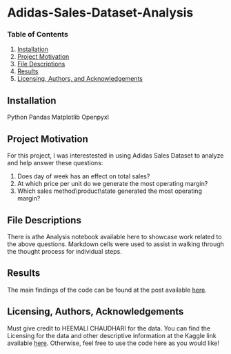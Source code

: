 # Adidas-Sales-Dataset-Analysis
### Table of Contents

1. [Installation](#installation)
2. [Project Motivation](#motivation)
3. [File Descriptions](#files)
4. [Results](#results)
5. [Licensing, Authors, and Acknowledgements](#licensing)

## Installation <a name="installation"></a>

Python
Pandas
Matplotlib
Openpyxl 

## Project Motivation<a name="motivation"></a>

For this project, I was interestested in using Adidas Sales Dataset to analyze and help answer these questions:

1. Does day of week has an effect on total sales?
2. At which price per unit do we generate the most operating margin?
3. Which sales method\product\state generated the most operating margin?

## File Descriptions <a name="files"></a>

There is athe Analysis notebook available here to showcase work related to the above questions.  Markdown cells were used to assist in walking through the thought process for individual steps.  

## Results<a name="results"></a>

The main findings of the code can be found at the post available [here]().

## Licensing, Authors, Acknowledgements<a name="licensing"></a>

Must give credit to HEEMALI CHAUDHARI for the data.  You can find the Licensing for the data and other descriptive information at the Kaggle link available [here](https://www.kaggle.com/datasets/heemalichaudhari/adidas-sales-dataset).  Otherwise, feel free to use the code here as you would like! 
